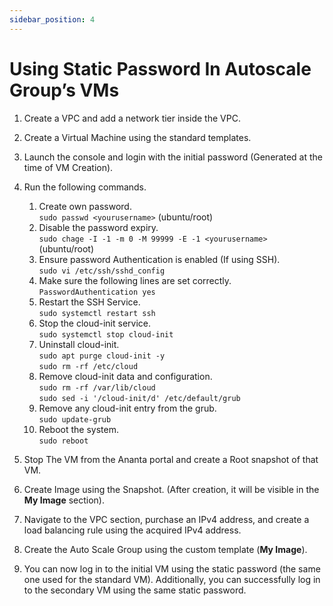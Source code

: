 ```yaml
---
sidebar_position: 4
---
```

# Using Static Password In Autoscale Group’s VMs

1. Create a VPC and add a network tier inside the VPC.
2. Create a Virtual Machine using the standard templates.
3. Launch the console and login with the initial password (Generated at the time of VM Creation).
4. Run the following commands. 
	1. Create own password. <br />`sudo passwd <yourusername>` (ubuntu/root)
	2. Disable the password expiry. <br />`sudo chage -I -1 -m 0 -M 99999 -E -1 <yourusername>` (ubuntu/root)
	3. Ensure password Authentication is enabled (If using SSH). <br />`sudo vi /etc/ssh/sshd_config`
	4. Make sure the following lines are set correctly. <br />`PasswordAuthentication yes` 
	5. Restart the SSH Service. <br />`sudo systemctl restart ssh`   
	6. Stop the cloud-init service.  <br />`sudo systemctl stop cloud-init` 
	7. Uninstall cloud-init. <br />`sudo apt purge cloud-init -y`<br />`sudo rm -rf /etc/cloud`  
	9. Remove cloud-init data and configuration.  <br />`sudo rm -rf /var/lib/cloud` <br /> `sudo sed -i '/cloud-init/d' /etc/default/grub`
	11. Remove any cloud-init entry from the grub. <br />`sudo update-grub`
	12. Reboot the system. <br />`sudo reboot`

5. Stop The VM from the Ananta portal and create a Root snapshot of that VM.
6. Create Image using the Snapshot. (After creation, it will be visible in the **My Image** section).
7. Navigate to the VPC section, purchase an IPv4 address, and create a load balancing rule using the acquired IPv4 address.
8. Create the Auto Scale Group using the custom template (**My Image**).
9. You can now log in to the initial VM using the static password (the same one used for the standard VM). Additionally, you can successfully log in to the secondary VM using the same static password.

